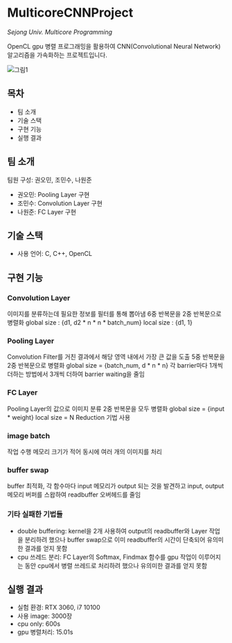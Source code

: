 # MulticoreCNNProject
*Sejong Univ. Multicore Programming*

OpenCL gpu 병렬 프로그래밍을 활용하여 CNN(Convolutional Neural Network) 알고리즘을 가속화하는 프로젝트입니다.

![그림1](https://github.com/sladja3929/MulticoreCNNProject/assets/43125863/ef0742e5-3aad-4b91-8c0d-00ea07daa370)

## 목차
+ 팀 소개
+ 기술 스택
+ 구현 기능
+ 실행 결과


## 팀 소개
팀원 구성: 권오민, 조민수, 나원준
+ 권오민: Pooling Layer 구현
+ 조민수: Convolution Layer 구현
+ 나원준: FC Layer 구현


## 기술 스택
+ 사용 언어: C, C++, OpenCL


## 구현 기능
### Convolution Layer
이미지를 분류하는데 필요한 정보를 필터를 통해 뽑아냄
6중 반복문을 2중 반복문으로 병렬화
global size : {d1, d2 * n * n * batch_num}
local size : {d1, 1}

### Pooling Layer
Convolution Filter를 거친 결과에서 해당 영역 내에서 가장 큰 값을 도출
5중 반복문을 2중 반복문으로 병렬화
global size = {batch_num, d * n * n}
각 barrier마다 1개씩 더하는 방법에서 3개씩 더하여 barrier waiting을 줄임

### FC Layer
Pooling Layer의 값으로 이미지 분류
2중 반복문을 모두 병렬화
global size = {input * weight}
local size = N
Reduction 기법 사용

### image batch
작업 수행 메모리 크기가 적어 동시에 여러 개의 이미지를 처리

### buffer swap
buffer 최적화, 각 함수마다 input 메모리가 output 되는 것을 발견하고 input, output 메모리 버퍼를 스왑하여 readbuffer 오버헤드를 줄임

### 기타 실패한 기법들
+ double buffering: kernel을 2개 사용하여 output의 readbuffer와 Layer 작업을 분리하려 했으나 buffer swap으로 이미 readbuffer의 시간이 단축되어 유의미한 결과를 얻지 못함
+ cpu 쓰레드 분리: FC Layer의 Softmax, Findmax 함수를 gpu 작업이 이루어지는 동안 cpu에서 병렬 쓰레드로 처리하려 했으나 유의미한 결과를 얻지 못함


## 실행 결과
+ 실험 환경: RTX 3060, i7 10100
+ 사용 image: 3000장
+ cpu only: 600s
+ gpu 병렬처리: 15.01s

